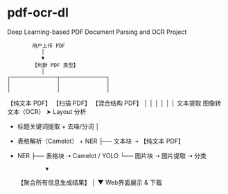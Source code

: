 # pdf-ocr-dl
Deep Learning-based PDF Document Parsing and OCR Project

            用户上传 PDF
               │
               ▼
            【判断 PDF 类型】
               │
    ┌───────────────┬───────────────┐
    │               │               │
    │               │               │    
【纯文本 PDF】   【扫描 PDF】   【混合结构 PDF】
    │               │               │
    │               │               │
文本提取       图像转文本（OCR）  ➤ Layout 分析
+ 标题关键词提取    + 去噪/分词         │
+ 表格解析（Camelot）  + NER           ├── 文本块 ➝ 【纯文本 PDF】
+ NER                           ├── 表格块 ➝ Camelot / YOLO
                                └── 图片块 ➝ 图片提取 ➝ 分类
              
               ▼
     【聚合所有信息生成结果】
               │
               ▼
        Web界面展示 & 下载